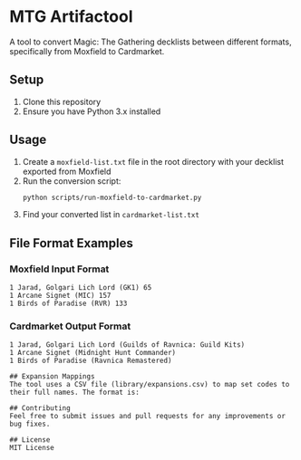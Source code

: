 # MTG Artifactool

A tool to convert Magic: The Gathering decklists between different formats, specifically from Moxfield to Cardmarket.

## Setup

1. Clone this repository
2. Ensure you have Python 3.x installed

## Usage

1. Create a `moxfield-list.txt` file in the root directory with your decklist exported from Moxfield
2. Run the conversion script:
   ```bash
   python scripts/run-moxfield-to-cardmarket.py
   ```
3. Find your converted list in `cardmarket-list.txt`

## File Format Examples

### Moxfield Input Format
```
1 Jarad, Golgari Lich Lord (GK1) 65
1 Arcane Signet (MIC) 157
1 Birds of Paradise (RVR) 133
```

### Cardmarket Output Format
```
1 Jarad, Golgari Lich Lord (Guilds of Ravnica: Guild Kits)
1 Arcane Signet (Midnight Hunt Commander)
1 Birds of Paradise (Ravnica Remastered)

## Expansion Mappings
The tool uses a CSV file (library/expansions.csv) to map set codes to their full names. The format is:

## Contributing
Feel free to submit issues and pull requests for any improvements or bug fixes.

## License
MIT License
